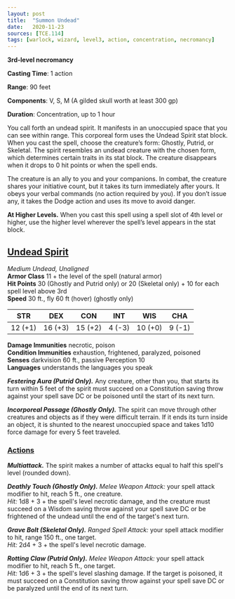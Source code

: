 ```yaml
---
layout: post
title:  "Summon Undead"
date:   2020-11-23
sources: [TCE.114]
tags: [warlock, wizard, level3, action, concentration, necromancy]
---
```


**3rd-level necromancy**

**Casting Time**: 1 action

**Range**: 90 feet

**Components**: V, S, M (A gilded skull worth at least 300 gp)

**Duration**: Concentration, up to 1 hour

You call forth an undead spirit. It manifests in an unoccupied space that you can see within range. This corporeal form uses the Undead Spirit stat block. When you cast the spell, choose the creature’s form: Ghostly, Putrid, or Skeletal. The spirit resembles an undead creature with the chosen form, which determines certain traits in its stat block. The creature disappears when it drops to 0 hit points or when the spell ends.

The creature is an ally to you and your companions. In combat, the creature shares your initiative count, but it takes its turn immediately after yours. It obeys your verbal commands (no action required by you). If you don’t issue any, it takes the Dodge action and uses its move to avoid danger.

**At Higher Levels.** When you cast this spell using a spell slot of 4th level or higher, use the higher level wherever the spell’s level appears in the stat block.

## <u>Undead Spirit</u>

*Medium Undead, Unaligned*  
**Armor Class** 11 + the level of the spell (natural armor)  
**Hit Points** 30 (Ghostly and Putrid only) or 20 (Skeletal only) + 10 for each spell level above 3rd  
**Speed** 30 ft., fly 60 ft (hover) (ghostly only)

| STR   | DEX   | CON   | INT   | WIS   | CHA   |
|:-----:|:-----:|:-----:|:-----:|:-----:|:-----:|
|12 (+1)|16 (+3)|15 (+2)|4  (-3)|10 (+0)|9  (-1)|

**Damage Immunities** necrotic, poison  
**Condition Immunities** exhaustion, frightened, paralyzed, poisoned  
**Senses** darkvision 60 ft., passive Perception 10  
**Languages** understands the languages you speak

***Festering Aura (Putrid Only).*** Any creature, other than you, that starts its turn within 5 feet of the spirit must succeed on a Constitution saving throw against your spell save DC or be poisoned until the start of its next turn.

***Incorporeal Passage (Ghostly Only).*** The spirit can move through other creatures and objects as if they were difficult terrain. If it ends its turn inside an object, it is shunted to the nearest unoccupied space and takes 1d10 force damage for every 5 feet traveled.

### <u>Actions</u>
***Multiattack.*** The spirit makes a number of attacks equal to half this spell's level (rounded down).

***Deathly Touch (Ghostly Only).*** *Melee Weapon Attack:* your spell attack modifier to hit, reach 5 ft., one creature.  
*Hit:* 1d8 + 3 + the spell's level necrotic damage, and the creature must succeed on a Wisdom saving throw against your spell save DC or be frightened of the undead until the end of the target's next turn.

***Grave Bolt (Skeletal Only).*** *Ranged Spell Attack:* your spell attack modifier to hit, range 150 ft., one target.  
*Hit:* 2d4 + 3 + the spell's level necrotic damage.

***Rotting Claw (Putrid Only).*** *Melee Weapon Attack:* your spell attack modifier to hit, reach 5 ft., one target.  
*Hit:* 1d6 + 3 + the spell's level slashing damage. If the target is poisoned, it must succeed on a Constitution saving throw against your spell save DC or be paralyzed until the end of its next turn.
